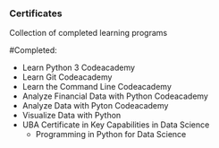 ### Certificates
Collection of completed learning programs

#Completed:
* Learn Python 3 Codeacademy
* Learn Git Codeacademy
* Learn the Command Line Codeacademy
* Analyze Financial Data with Python Codeacademy 
* Analyze Data with Pyton Codeacademy
* Visualize Data with Python
* UBA Certificate in Key Capabilities in Data Science
    * Programming in Python for Data Science

